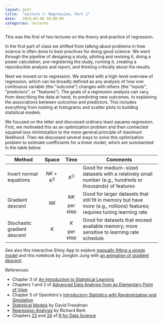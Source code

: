 ```yaml
---
layout: post
title:  "Lecture 7: Regression, Part 1"
date:   2019-03-08 10:00:00
categories: lectures
---
```


This was the first of two lectures on the theory and practice of regression.

<center>
<script async class="speakerdeck-embed" data-id="199594cffb524787a7bced446593789a" data-ratio="1.33333333333333" src="//speakerdeck.com/assets/embed.js"></script>
</center>

In the first part of class we shifted from talking about problems in how science is often done to best practices for doing good science. We went through the pipeline of designing a study, piloting and revising it, doing a power calculation, pre-registering the study, running it, creating a reproducible analysis and report, and thinking critically about the results.

Next we moved on to regression.
We started with a high-level overview of regression, which can be broadly defined as any analysis of how one continuous variable (the "outcome") changes with others (the "inputs", "predictors", or "features").
The goals of a regression analysis can vary, from describing the data at hand, to predicting new outcomes, to explaining the associations between outcomes and predictors.
This includes everything from looking at histograms and scatter plots to building statistical models.

We focused on the latter and discussed ordinary least squares regression.
First, we motivated this as an optimization problem and then connected squared loss minimization to the more general principle of maximum likelihood.
Then we discussed several ways to solve this optimization problem to estimate coefficients for a linear model, which are summarized in the table below.

Method                      | Space            | Time              | Comments 
------                      | :----:           | :--:              | -------- 
Invert normal equations     | $$ N K + K^2 $$  | $$ K^3 $$         | Good for medium-sized datasets with a relatively small number (e.g., hundreds or thousands) of features
Gradient descent            | $$ N K $$        | $$ NK $$ per step | Good for larger datasets that still fit in memory but have more (e.g., millions) features; requires tuning learning rate
Stochastic gradient descent | $$ K $$          | $$ K $$ per step  | Good for datasets that exceed available memory; more sensitive to learning rate schedule

See also this interactive Shiny App to explore [manually fitting a simple model](https://jmhmsr.shinyapps.io/modelfit/) and this notebook by Jongbin Jung with [an animation of gradient descent](http://jakehofman.com/gd/).

<!--
In the second half of class we looked at fitting linear models in R, with an application to understanding how internet browsing activity varies by age and gender.
See the [Jupyter notebook](https://github.com/jhofman/msd2017/blob/master/lectures/lecture_6/linear_models.ipynb) up on Github for more details.
The main lesson here is that there's more to modeling than just optimization, with many important steps along the way that range from collecting and specifying outcomes and predictors, to determining the form of a model, to assessing performance and interpreting results.
-->

References:

* Chapter 3 of [An Introduction to Statistical Learning](http://www-bcf.usc.edu/~gareth/ISL/)
* Chapters 1 and 2 of [Advanced Data Analysis from an Elementary Point of View](http://www.stat.cmu.edu/%7Ecshalizi/ADAfaEPoV/)
* Chapter 5 of OpenIntro's [Introductory Statistics with Randomization and Simulation](https://www.openintro.org/stat/textbook.php)
* [Statistical Models](http://www.cambridge.org/us/academic/subjects/statistics-probability/statistical-theory-and-methods/statistical-models-theory-and-practice-2nd-edition?format=PB) by David Freedman
* [Regression Analysis](https://us.sagepub.com/en-us/nam/regression-analysis/book226138) by Richard Berk
* Chapters [23](http://r4ds.had.co.nz/model-basics.html) and [24](http://r4ds.had.co.nz/model-building.html) of [R for Data Science](http://r4ds.had.co.nz)
